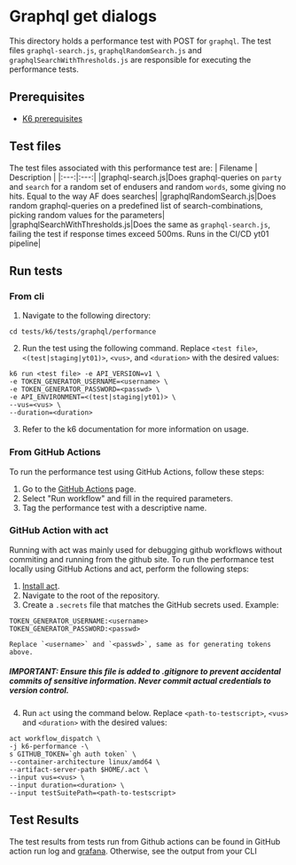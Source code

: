 # Graphql get dialogs

This directory holds a performance test with POST for `graphql`. The test files `graphql-search.js`, `graphqlRandomSearch.js` and `graphqlSearchWithThresholds.js` are responsible for executing the performance tests. 

## Prerequisites
- [K6 prerequisites](../../README.md#Prerequisites)

## Test files
The test files associated with this performance test are:
| Filename | Description |
|:---:|:---:|
|graphql-search.js|Does graphql-queries on `party` and `search` for a random set of endusers and random `words`, some giving no hits. Equal to the way AF does searches|
|graphqlRandomSearch.js|Does random graphql-queries on a predefined list of search-combinations, picking random values for the parameters|
|graphqlSearchWithThresholds.js|Does the same as `graphql-search.js`, failing the test if response times exceed 500ms. Runs in the CI/CD yt01 pipeline|


## Run tests
### From cli
1. Navigate to the following directory:
```shell
cd tests/k6/tests/graphql/performance
```
2. Run the test using the following command. Replace `<test file>`, `<(test|staging|yt01)>`, `<vus>`, and `<duration>` with the desired values:
```shell
k6 run <test file> -e API_VERSION=v1 \
-e TOKEN_GENERATOR_USERNAME=<username> \
-e TOKEN_GENERATOR_PASSWORD=<passwd> \
-e API_ENVIRONMENT=<(test|staging|yt01)> \
--vus=<vus> \
--duration=<duration>
```
3. Refer to the k6 documentation for more information on usage.
### From GitHub Actions
To run the performance test using GitHub Actions, follow these steps:
1. Go to the [GitHub Actions](https://github.com/altinn/dialogporten/actions/workflows/dispatch-k6-performance.yml) page.
2. Select "Run workflow" and fill in the required parameters.
3. Tag the performance test with a descriptive name.

### GitHub Action with act
Running with act was mainly used for debugging github workflows without commiting and running from the github site. 
To run the performance test locally using GitHub Actions and act, perform the following steps:
1. [Install act](https://nektosact.com/installation/).
2. Navigate to the root of the repository.
3. Create a `.secrets` file that matches the GitHub secrets used. Example:
```file
TOKEN_GENERATOR_USERNAME:<username>
TOKEN_GENERATOR_PASSWORD:<passwd>
```
    Replace `<username>` and `<passwd>`, same as for generating tokens above. 
##### IMPORTANT: Ensure this file is added to .gitignore to prevent accidental commits of sensitive information. Never commit actual credentials to version control.
4. Run `act` using the command below. Replace `<path-to-testscript>`, `<vus>` and `<duration>` with the desired values:
```shell
act workflow_dispatch \
-j k6-performance -\
s GITHUB_TOKEN=`gh auth token` \
--container-architecture linux/amd64 \
--artifact-server-path $HOME/.act \ 
--input vus=<vus> \
--input duration=<duration> \ 
--input testSuitePath=<path-to-testscript>
```

## Test Results
The test results from tests run from Github actions can be found in GitHub action run log and [grafana](https://altinn-grafana-test-b2b8dpdkcvfuhfd3.eno.grafana.azure.com/d/ccbb2351-2ae2-462f-ae0e-f2c893ad1028/k6-prometheus).
Otherwise, see the output from your CLI